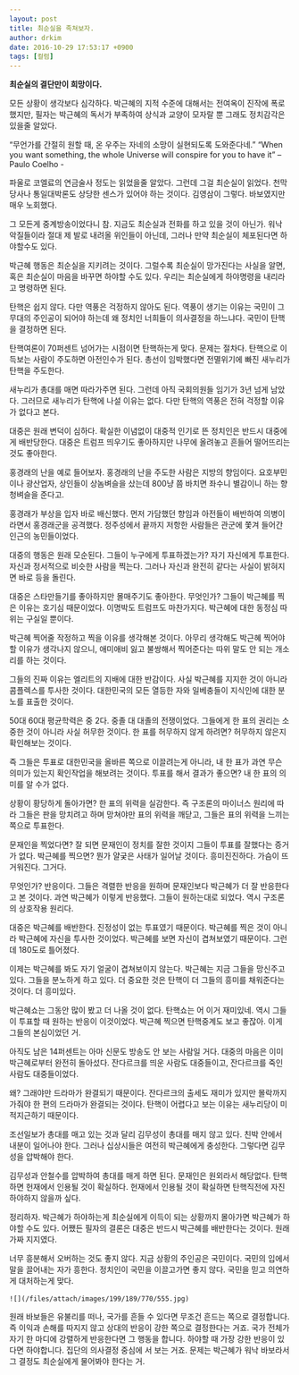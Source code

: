 ```yaml
---
layout: post
title: 최순실을 족쳐보자.
author: drkim
date: 2016-10-29 17:53:17 +0900
tags: [컬럼]
---
```

**최순실의 결단만이 희망이다.**



모든 상황이 생각보다 심각하다. 박근혜의 지적 수준에 대해서는 전여옥이 진작에 폭로했지만, 필자는 박근혜의 독서가 부족하여 상식과 교양이 모자랄 뿐 그래도 정치감각은 있을줄 알았다. 

  


“무언가를 간절히 원할 때, 온 우주는 자네의 소망이 실현되도록 도와준다네.” “When you want something, the whole Universe will conspire for you to have it” – Paulo Coelho - 

  


파울로 코엘료의 연금술사 정도는 읽었을줄 알았다. 그런데 그걸 최순실이 읽었다. 천막당사나 통일대박론도 상당한 센스가 있어야 하는 것이다. 김영삼이 그렇다. 바보였지만 매우 노회했다. 

  


그 모든게 중계방송이었다니 참. 지금도 최순실과 전화를 하고 있을 것이 아닌가. 워낙 악질들이라 절대 제 발로 내려올 위인들이 아닌데, 그러나 만약 최순실이 체포된다면 하야할수도 있다.

  


박근혜 행동은 최순실을 지키려는 것이다. 그럴수록 최순실이 망가진다는 사실을 알면, 혹은 최순실이 마음을 바꾸면 하야할 수도 있다. 우리는 최순실에게 하야명령을 내리라고 명령하면 된다.

  


탄핵은 쉽지 않다. 다만 역풍은 걱정하지 않아도 된다. 역풍이 생기는 이유는 국민이 그 무대의 주인공이 되어야 하는데 왜 정치인 너희들이 의사결정을 하느냐다. 국민이 탄핵을 결정하면 된다. 

  


탄핵여론이 70퍼센트 넘어가는 시점이면 탄핵하는게 맞다. 문제는 절차다. 탄핵으로 이득보는 사람이 주도하면 아전인수가 된다. 총선이 임박했다면 전멸위기에 빠진 새누리가 탄핵을 주도한다. 

  


새누리가 총대를 매면 따라가주면 된다. 그런데 아직 국회의원들 임기가 3년 넘게 남았다. 그러므로 새누리가 탄핵에 나설 이유는 없다. 다만 탄핵의 역풍은 전혀 걱정할 이유가 없다고 본다.

  


대중은 원래 변덕이 심하다. 확실한 이념없이 대중적 인기로 뜬 정치인은 반드시 대중에게 배반당한다. 대중은 트럼프 띄우기도 좋아하지만 나무에 올려놓고 흔들어 떨어뜨리는 것도 좋아한다. 

  


홍경래의 난을 예로 들어보자. 홍경래의 난을 주도한 사람은 지방의 향임이다. 요호부민이나 광산업자, 상인들이 상놈벼슬을 샀는데 800냥 쯤 바치면 좌수니 별감이니 하는 향청벼슬을 준다고.

  


홍경래가 부상을 입자 바로 배신했다. 먼저 가담했던 향임과 아전들이 배반하여 의병이라면서 홍경래군을 공격했다. 정주성에서 끝까지 저항한 사람들은 관군에 쫓겨 들어간 인근의 농민들이었다. 

  


대중의 행동은 원래 모순된다. 그들이 누구에게 투표하겠는가? 자기 자신에게 투표한다. 자신과 정서적으로 비슷한 사람을 찍는다. 그러나 자신과 완전히 같다는 사실이 밝혀지면 바로 등을 돌린다. 

  


대중은 스타만들기를 좋아하지만 몰매주기도 좋아한다. 무엇인가? 그들이 박근혜를 찍은 이유는 호기심 때문이었다. 이명박도 트럼프도 마찬가지다. 박근혜에 대한 동정심 따위는 구실일 뿐이다. 

  


박근혜 찍어줄 작정하고 찍을 이유를 생각해본 것이다. 아무리 생각해도 박근혜 찍어야 할 이유가 생각나지 않으니, 애미애비 잃고 불쌍해서 찍어준다는 따위 말도 안 되는 개소리를 하는 것이다. 

  


그들의 진짜 이유는 엘리트의 지배에 대한 반감이다. 사실 박근혜를 지지한 것이 아니라 콤플렉스를 투사한 것이다. 대한민국의 모든 열등한 자와 일베충들이 지식인에 대한 분노를 표출한 것이다. 

  


50대 60대 평균학력은 중 2다. 중졸 대 대졸의 전쟁이었다. 그들에게 한 표의 권리는 소중한 것이 아니라 사실 허무한 것이다. 한 표를 허무하지 않게 하려면? 허무하지 않은지 확인해보는 것이다.

  


즉 그들은 투표로 대한민국을 올바른 쪽으로 이끌려는게 아니라, 내 한 표가 과연 무슨 의미가 있는지 확인작업을 해보려는 것이다. 투표를 해서 결과가 좋으면? 내 한 표의 의미를 알 수가 없다. 

  


상황이 황당하게 돌아가면? 한 표의 위력을 실감한다. 즉 구조론의 마이너스 원리에 따라 그들은 판을 망치려고 하며 망쳐야만 표의 위력을 깨닫고, 그들은 표의 위력을 느끼는 쪽으로 투표한다. 

  


문재인을 찍었다면? 잘 되면 문재인이 정치를 잘한 것이지 그들이 투표를 잘했다는 증거가 없다. 박근혜를 찍으면? 뭔가 얄궂은 사태가 일어날 것이다. 흥미진진하다. 가슴이 뜨거워진다. 그거다. 

  


무엇인가? 반응이다. 그들은 격렬한 반응을 원하며 문재인보다 박근혜가 더 잘 반응한다고 본 것이다. 과연 박근혜가 이렇게 반응했다. 그들이 원하는대로 되었다. 역시 구조론의 상호작용 원리다. 

  


대중은 박근혜를 배반한다. 진정성이 없는 투표였기 때문이다. 박근혜를 찍은 것이 아니라 박근혜에 자신을 투사한 것이었다. 박근혜를 보면 자신이 겹쳐보였기 때문이다. 그런데 180도로 틀어졌다. 

  


이제는 박근혜를 봐도 자기 얼굴이 겹쳐보이지 않는다. 박근혜는 지금 그들을 망신주고 있다. 그들을 분노하게 하고 있다. 더 중요한 것은 탄핵이 더 그들의 흥미를 채워준다는 것이다. 더 흥미있다. 

  


박근혜쇼는 그동안 많이 봤고 더 나올 것이 없다. 탄핵쇼는 어 이거 재미있네. 역시 그들이 투표할 때 원하는 반응이 이것이었다. 박근혜 찍으면 탄핵중계도 보고 좋잖아. 이게 그들의 본심이었던 거. 

  


아직도 남은 14퍼센트는 아마 신문도 방송도 안 보는 사람일 거다. 대중의 마음은 이미 박근혜로부터 완전히 돌아섰다. 잔다르크를 띄운 사람도 대중들이고, 잔다르크를 죽인 사람도 대중들이었다. 

  


왜? 그래야만 드라마가 완결되기 때문이다. 잔다르크의 출세도 재미가 있지만 몰락까지 가줘야 한 편의 드라마가 완결되는 것이다. 탄핵이 어렵다고 보는 이유는 새누리당이 미적지근하기 때문이다. 

  


조선일보가 총대를 매고 있는 것과 달리 김무성이 총대를 매지 않고 있다. 친박 안에서 내분이 일어나야 한다. 그러나 십상시들은 여전히 박근혜에게 충성한다. 그렇다면 김무성을 압박해야 한다. 

  


김무성과 안철수를 압박하여 총대를 매게 하면 된다. 문재인은 원외라서 해당없다. 탄핵하면 헌재에서 인용될 것이 확실하다. 헌재에서 인용될 것이 확실하면 탄핵직전에 자진하야하지 않을까 싶다. 

  


정리하자. 박근혜가 하야하는게 최순실에게 이득이 되는 상황까지 몰아가면 박근혜가 하야할 수도 있다. 어쨌든 필자의 결론은 대중은 반드시 박근혜를 배반한다는 것이다. 원래 가짜 지지였다. 

  


너무 흥분해서 오버하는 것도 좋지 않다. 지금 상황의 주인공은 국민이다. 국민의 입에서 말을 끌어내는 자가 흥한다. 정치인이 국민을 이끌고가면 좋지 않다. 국민을 믿고 의연하게 대처하는게 맞다.

  


  



 



    
    
    

    ![](/files/attach/images/199/189/770/555.jpg) 

  


원래 바보들은 유불리를 떠나, 국가를 흔들 수 있다면 무조건 흔드는 쪽으로 결정합니다. 즉 이익과 손해를 따지지 않고 상대의 반응이 강한 쪽으로 결정한다는 거죠. 국가 전체가 자기 한 마디에 강렬하게 반응한다면 그 행동을 합니다. 하야할 때 가장 강한 반응이 있다면 하야합니다. 집단의 의사결정 중심에 서 보는 거죠. 문제는 박근혜가 워낙 바보라서 그 결정도 최순실에게 물어봐야 한다는 거.